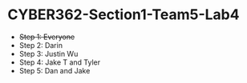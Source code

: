# CYBER362-Section1-Team5-Lab4

- ~~Step 1: Everyone~~
- Step 2: Darin 
- Step 3: Justin Wu
- Step 4: Jake T and Tyler
- Step 5: Dan and Jake 
